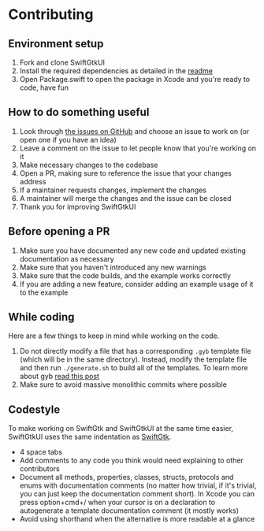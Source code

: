 # Contributing

## Environment setup

1. Fork and clone SwiftGtkUI
2. Install the required dependencies as detailed in the [readme](README.md)
3. Open Package.swift to open the package in Xcode and you're ready to code, have fun

## How to do something useful

1. Look through [the issues on GitHub](https://github.com/stackotter/SwiftGtkUI/issues) and choose an issue to work on (or open one if you have an idea)
2. Leave a comment on the issue to let people know that you're working on it
3. Make necessary changes to the codebase
4. Open a PR, making sure to reference the issue that your changes address
5. If a maintainer requests changes, implement the changes
6. A maintainer will merge the changes and the issue can be closed
7. Thank you for improving SwiftGtkUI

## Before opening a PR

1. Make sure you have documented any new code and updated existing documentation as necessary
2. Make sure that you haven't introduced any new warnings
3. Make sure that the code builds, and the example works correctly
4. If you are adding a new feature, consider adding an example usage of it to the example

## While coding

Here are a few things to keep in mind while working on the code.

1. Do not directly modify a file that has a corresponding `.gyb` template file (which will be in the same directory). Instead, modify the template file and then run `./generate.sh` to build all of the templates. To learn more about gyb [read this post](https://nshipster.com/swift-gyb/)
3. Make sure to avoid massive monolithic commits where possible

## Codestyle

To make working on SwiftGtk and SwiftGtkUI at the same time easier, SwiftGtkUI uses the same indentation as [SwiftGtk](https://github.com/stackotter/SwiftGtk).

- 4 space tabs
- Add comments to any code you think would need explaining to other contributors
- Document all methods, properties, classes, structs, protocols and enums with documentation comments (no matter how trivial, if it's trivial, you can just keep the documentation comment short). In Xcode you can press option+cmd+/ when your cursor is on a declaration to autogenerate a template documentation comment (it mostly works)
- Avoid using shorthand when the alternative is more readable at a glance
